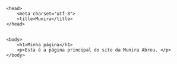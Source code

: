 <!DOCTYPE html>
<html lang="pt-pt">

	<head>
		<meta charset="utf-8">
		<title>Munira</title>
	</head>


	<body>
		<h1>Minha página</h1>
		<p>Esta é a página principal do site da Munira Abreu. </p>
	</body>


</html>
